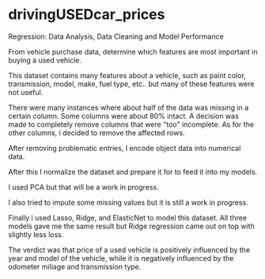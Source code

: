 # drivingUSEDcar_prices
Regression: Data Analysis, Data Cleaning and Model Performance

From vehicle purchase data, determine which features are most important in buying a used vehicle.

This dataset contains many features about a vehicle, such as paint color, transmission, model, make, fuel type, etc.. but many of these features were not useful.

There were many instances where about half of the data was missing in a certain column. Some columns were about 80% intact. A decision was made to completely remove columns that were "too" incomplete. As for the other columns, i decided to remove the affected rows.


After removing problematic entries, I encode object data into numerical data.

After this I normalize the dataset and prepare it for to feed it into my models.

I used PCA but that will be a work in progress.

I also tried to impute some missing values but it is still a work in progress.

Finally i used Lasso, Ridge, and ElasticNet to model this dataset. All three models gave me the same result but Ridge regression came out on top with slightly less loss.

The verdict was that price of a used vehicle is positively influenced by the year and model of the vehicle, while it is negatively influenced by the odometer miliage and transmission type.
